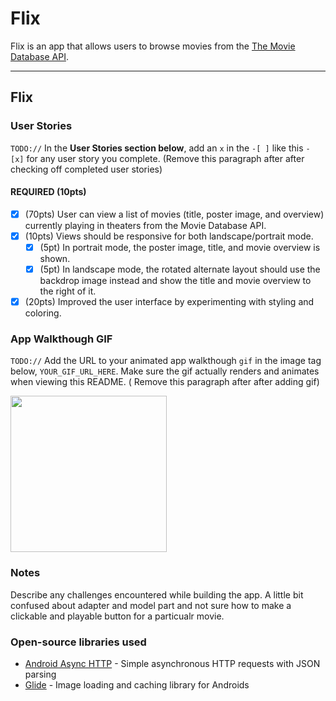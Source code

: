 # Flix
Flix is an app that allows users to browse movies from the [The Movie Database API](http://docs.themoviedb.apiary.io/#).

---

## Flix

### User Stories
`TODO://` In the **User Stories section below**, add an `x` in the `-[ ]` like this `- [x]` for any user story you complete. (Remove this paragraph after after checking off completed user stories)

#### REQUIRED (10pts)
- [x] (70pts) User can view a list of movies (title, poster image, and overview) currently playing in theaters from the Movie Database API.
- [x] (10pts) Views should be responsive for both landscape/portrait mode.
   - [x] (5pt) In portrait mode, the poster image, title, and movie overview is shown.
   - [x] (5pt) In landscape mode, the rotated alternate layout should use the backdrop image instead and show the title and movie overview to the right of it.
- [x] (20pts) Improved the user interface by experimenting with styling and coloring.

### App Walkthough GIF
`TODO://` Add the URL to your animated app walkthough `gif` in the image tag below, `YOUR_GIF_URL_HERE`. Make sure the gif actually renders and animates when viewing this README. (
   Remove this paragraph after after adding gif)

<img src="![Kapture 2021-04-09 at 17 50 05](https://user-images.githubusercontent.com/61512581/114171092-654a1580-9966-11eb-85f1-ac158bdeea8d.gif)
" width=250><br>

### Notes
Describe any challenges encountered while building the app.
A little bit confused about adapter and model part and not sure how to
make a clickable and playable button for a particualr movie. 

### Open-source libraries used

- [Android Async HTTP](https://github.com/codepath/CPAsyncHttpClient) - Simple asynchronous HTTP requests with JSON parsing
- [Glide](https://github.com/bumptech/glide) - Image loading and caching library for Androids
